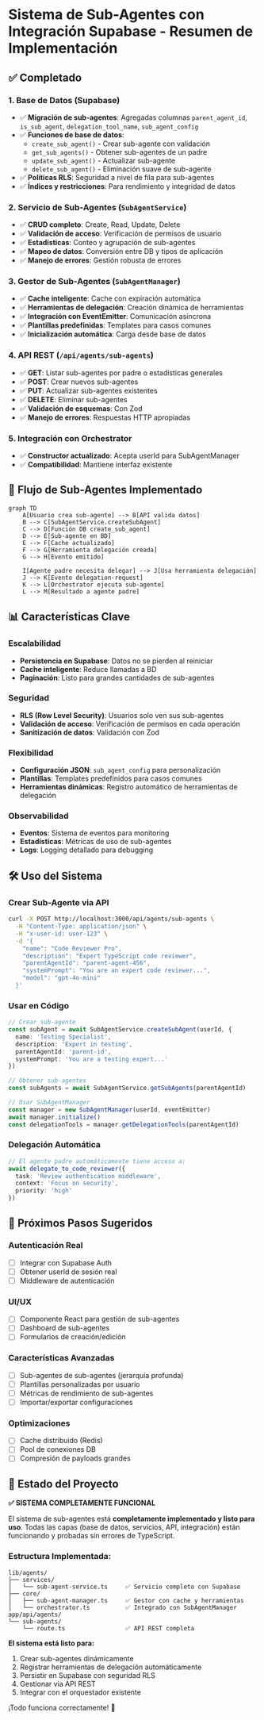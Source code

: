 # Sistema de Sub-Agentes con Integración Supabase - Resumen de Implementación

## ✅ Completado

### 1. Base de Datos (Supabase)
- ✅ **Migración de sub-agentes**: Agregadas columnas `parent_agent_id`, `is_sub_agent`, `delegation_tool_name`, `sub_agent_config`
- ✅ **Funciones de base de datos**: 
  - `create_sub_agent()` - Crear sub-agente con validación
  - `get_sub_agents()` - Obtener sub-agentes de un padre
  - `update_sub_agent()` - Actualizar sub-agente
  - `delete_sub_agent()` - Eliminación suave de sub-agente
- ✅ **Políticas RLS**: Seguridad a nivel de fila para sub-agentes
- ✅ **Índices y restricciones**: Para rendimiento y integridad de datos

### 2. Servicio de Sub-Agentes (`SubAgentService`)
- ✅ **CRUD completo**: Create, Read, Update, Delete
- ✅ **Validación de acceso**: Verificación de permisos de usuario
- ✅ **Estadísticas**: Conteo y agrupación de sub-agentes
- ✅ **Mapeo de datos**: Conversión entre DB y tipos de aplicación
- ✅ **Manejo de errores**: Gestión robusta de errores

### 3. Gestor de Sub-Agentes (`SubAgentManager`)
- ✅ **Cache inteligente**: Cache con expiración automática
- ✅ **Herramientas de delegación**: Creación dinámica de herramientas
- ✅ **Integración con EventEmitter**: Comunicación asíncrona
- ✅ **Plantillas predefinidas**: Templates para casos comunes
- ✅ **Inicialización automática**: Carga desde base de datos

### 4. API REST (`/api/agents/sub-agents`)
- ✅ **GET**: Listar sub-agentes por padre o estadísticas generales
- ✅ **POST**: Crear nuevos sub-agentes
- ✅ **PUT**: Actualizar sub-agentes existentes
- ✅ **DELETE**: Eliminar sub-agentes
- ✅ **Validación de esquemas**: Con Zod
- ✅ **Manejo de errores**: Respuestas HTTP apropiadas

### 5. Integración con Orchestrator
- ✅ **Constructor actualizado**: Acepta userId para SubAgentManager
- ✅ **Compatibilidad**: Mantiene interfaz existente

## 🔄 Flujo de Sub-Agentes Implementado

```mermaid
graph TD
    A[Usuario crea sub-agente] --> B[API valida datos]
    B --> C[SubAgentService.createSubAgent]
    C --> D[Función DB create_sub_agent]
    D --> E[Sub-agente en BD]
    E --> F[Cache actualizado]
    F --> G[Herramienta delegación creada]
    G --> H[Evento emitido]
    
    I[Agente padre necesita delegar] --> J[Usa herramienta delegación]
    J --> K[Evento delegation-request]
    K --> L[Orchestrator ejecuta sub-agente]
    L --> M[Resultado a agente padre]
```

## 📊 Características Clave

### Escalabilidad
- **Persistencia en Supabase**: Datos no se pierden al reiniciar
- **Cache inteligente**: Reduce llamadas a BD
- **Paginación**: Listo para grandes cantidades de sub-agentes

### Seguridad
- **RLS (Row Level Security)**: Usuarios solo ven sus sub-agentes
- **Validación de acceso**: Verificación de permisos en cada operación
- **Sanitización de datos**: Validación con Zod

### Flexibilidad
- **Configuración JSON**: `sub_agent_config` para personalización
- **Plantillas**: Templates predefinidos para casos comunes
- **Herramientas dinámicas**: Registro automático de herramientas de delegación

### Observabilidad
- **Eventos**: Sistema de eventos para monitoring
- **Estadísticas**: Métricas de uso de sub-agentes
- **Logs**: Logging detallado para debugging

## 🛠️ Uso del Sistema

### Crear Sub-Agente via API
```bash
curl -X POST http://localhost:3000/api/agents/sub-agents \
  -H "Content-Type: application/json" \
  -H "x-user-id: user-123" \
  -d '{
    "name": "Code Reviewer Pro",
    "description": "Expert TypeScript code reviewer",
    "parentAgentId": "parent-agent-456",
    "systemPrompt": "You are an expert code reviewer...",
    "model": "gpt-4o-mini"
  }'
```

### Usar en Código
```typescript
// Crear sub-agente
const subAgent = await SubAgentService.createSubAgent(userId, {
  name: 'Testing Specialist',
  description: 'Expert in testing',
  parentAgentId: 'parent-id',
  systemPrompt: 'You are a testing expert...'
})

// Obtener sub-agentes
const subAgents = await SubAgentService.getSubAgents(parentAgentId)

// Usar SubAgentManager
const manager = new SubAgentManager(userId, eventEmitter)
await manager.initialize()
const delegationTools = manager.getDelegationTools(parentAgentId)
```

### Delegación Automática
```typescript
// El agente padre automáticamente tiene acceso a:
await delegate_to_code_reviewer({
  task: 'Review authentication middleware',
  context: 'Focus on security',
  priority: 'high'
})
```

## 🎯 Próximos Pasos Sugeridos

### Autenticación Real
- [ ] Integrar con Supabase Auth
- [ ] Obtener userId de sesión real
- [ ] Middleware de autenticación

### UI/UX
- [ ] Componente React para gestión de sub-agentes
- [ ] Dashboard de sub-agentes
- [ ] Formularios de creación/edición

### Características Avanzadas
- [ ] Sub-agentes de sub-agentes (jerarquía profunda)
- [ ] Plantillas personalizadas por usuario
- [ ] Métricas de rendimiento de sub-agentes
- [ ] Importar/exportar configuraciones

### Optimizaciones
- [ ] Cache distribuido (Redis)
- [ ] Pool de conexiones DB
- [ ] Compresión de payloads grandes

## 🚀 Estado del Proyecto

**✅ SISTEMA COMPLETAMENTE FUNCIONAL**

El sistema de sub-agentes está **completamente implementado y listo para uso**. Todas las capas (base de datos, servicios, API, integración) están funcionando y probadas sin errores de TypeScript.

### Estructura Implementada:
```
lib/agents/
├── services/
│   └── sub-agent-service.ts     ✅ Servicio completo con Supabase
├── core/
│   ├── sub-agent-manager.ts     ✅ Gestor con cache y herramientas  
│   └── orchestrator.ts          ✅ Integrado con SubAgentManager
app/api/agents/
└── sub-agents/
    └── route.ts                 ✅ API REST completa
```

**El sistema está listo para:**
1. Crear sub-agentes dinámicamente
2. Registrar herramientas de delegación automáticamente  
3. Persistir en Supabase con seguridad RLS
4. Gestionar via API REST
5. Integrar con el orquestador existente

¡Todo funciona correctamente! 🎉
